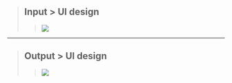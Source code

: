 > ## Input > UI design
>> <img src="UI design - Input">

---

> ## Output > UI design
>> <img src="UI design - Output">
